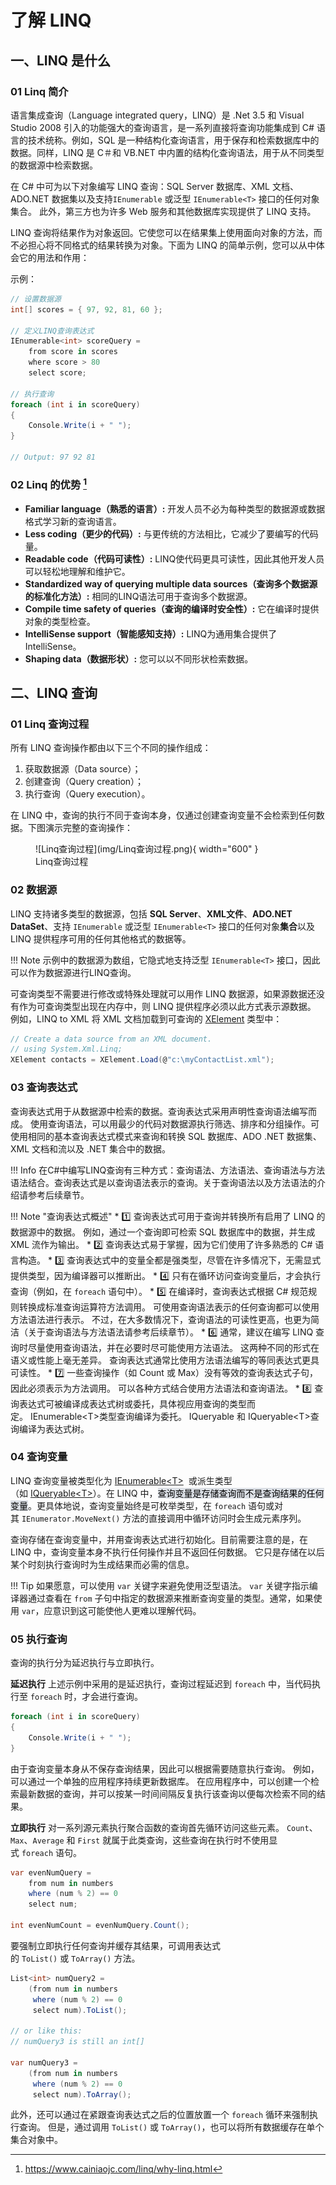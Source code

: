 # 了解 LINQ

## 一、LINQ 是什么

### 01 Linq 简介
语言集成查询（Language integrated query，LINQ）是 .Net 3.5 和 Visual Studio 2008 引入的功能强大的查询语言，是一系列直接将查询功能集成到 C# 语言的技术统称。例如，SQL 是一种结构化查询语言，用于保存和检索数据库中的数据。同样，LINQ 是 C＃和 VB.NET 中内置的结构化查询语法，用于从不同类型的数据源中检索数据。

在 C# 中可为以下对象编写 LINQ 查询：SQL Server 数据库、XML 文档、ADO.NET 数据集以及支持`IEnumerable` 或泛型 `IEnumerable<T>` 接口的任何对象集合。 此外，第三方也为许多 Web 服务和其他数据库实现提供了 LINQ 支持。

LINQ 查询将结果作为对象返回。它使您可以在结果集上使用面向对象的方法，而不必担心将不同格式的结果转换为对象。下面为 LINQ 的简单示例，您可以从中体会它的用法和作用：

示例：
```csharp
// 设置数据源
int[] scores = { 97, 92, 81, 60 };

// 定义LINQ查询表达式
IEnumerable<int> scoreQuery =
    from score in scores
    where score > 80
    select score;

// 执行查询
foreach (int i in scoreQuery)
{
    Console.Write(i + " ");
}

// Output: 97 92 81
```


### 02 Linq 的优势 [^1]

[^1]: https://www.cainiaojc.com/linq/why-linq.html

-   **Familiar language（熟悉的语言）:** 开发人员不必为每种类型的数据源或数据格式学习新的查询语言。
-   **Less coding（更少的代码）:** 与更传统的方法相比，它减少了要编写的代码量。
-   **Readable code（代码可读性）:** LINQ使代码更具可读性，因此其他开发人员可以轻松地理解和维护它。
-   **Standardized way of querying multiple data sources（查询多个数据源的标准化方法）:** 相同的LINQ语法可用于查询多个数据源。
-   **Compile time safety of queries（查询的编译时安全性）:** 它在编译时提供对象的类型检查。
-   **IntelliSense support（智能感知支持）:** LINQ为通用集合提供了IntelliSense。
-   **Shaping data（数据形状）:** 您可以以不同形状检索数据。

## 二、LINQ 查询

### 01 Linq 查询过程
所有 LINQ 查询操作都由以下三个不同的操作组成：

1.  获取数据源（Data source）；
2.  创建查询（Query creation）；
3.  执行查询（Query execution）。

在 LINQ 中，查询的执行不同于查询本身，仅通过创建查询变量不会检索到任何数据。下图演示完整的查询操作：
<figure markdown> 
    ![Linq查询过程](img/Linq查询过程.png){ width="600" }
    <figcaption>Linq查询过程</figcaption>
</figure>

### 02 数据源
LINQ 支持诸多类型的数据源，包括 **SQL Server**、**XML文件**、**ADO.NET DataSet**、支持 `IEnumerable` 或泛型 `IEnumerable<T>` 接口的任何对象**集合**以及 LINQ 提供程序可用的任何其他格式的数据等。

!!! Note
	示例中的数据源为数组，它隐式地支持泛型 `IEnumerable<T>` 接口，因此可以作为数据源进行LINQ查询。

可查询类型不需要进行修改或特殊处理就可以用作 LINQ 数据源，如果源数据还没有作为可查询类型出现在内存中，则 LINQ 提供程序必须以此方式表示源数据。 例如，LINQ to XML 将 XML 文档加载到可查询的 [XElement](https://learn.microsoft.com/zh-cn/dotnet/api/system.xml.linq.xelement) 类型中：

```csharp
// Create a data source from an XML document.
// using System.Xml.Linq;
XElement contacts = XElement.Load(@"c:\myContactList.xml");
```

### 03 查询表达式
查询表达式用于从数据源中检索的数据。查询表达式采用声明性查询语法编写而成。 使用查询语法，可以用最少的代码对数据源执行筛选、排序和分组操作。可使用相同的基本查询表达式模式来查询和转换 SQL 数据库、ADO .NET 数据集、XML 文档和流以及 .NET 集合中的数据。

!!! Info
	在C#中编写LINQ查询有三种方式：查询语法、方法语法、查询语法与方法语法结合。查询表达式是以查询语法表示的查询。关于查询语法以及方法语法的介绍请参考后续章节。

!!! Note "查询表达式概述"
	* :one: 查询表达式可用于查询并转换所有启用了 LINQ 的数据源中的数据。 例如，通过一个查询即可检索 SQL 数据库中的数据，并生成 XML 流作为输出。
	* :two: 查询表达式易于掌握，因为它们使用了许多熟悉的 C# 语言构造。
	* :three: 查询表达式中的变量全都是强类型，尽管在许多情况下，无需显式提供类型，因为编译器可以推断出。
	* :four: 只有在循环访问查询变量后，才会执行查询（例如，在 `foreach` 语句中）。
	* :five: 在编译时，查询表达式根据 C# 规范规则转换成标准查询运算符方法调用。 可使用查询语法表示的任何查询都可以使用方法语法进行表示。 不过，在大多数情况下，查询语法的可读性更高，也更为简洁（关于查询语法与方法语法请参考后续章节）。
	* :six: 通常，建议在编写 LINQ 查询时尽量使用查询语法，并在必要时尽可能使用方法语法。 这两种不同的形式在语义或性能上毫无差异。 查询表达式通常比使用方法语法编写的等同表达式更具可读性。
	* :seven: 一些查询操作（如 Count 或 Max）没有等效的查询表达式子句，因此必须表示为方法调用。 可以各种方式结合使用方法语法和查询语法。
	* :eight: 查询表达式可被编译成表达式树或委托，具体视应用查询的类型而定。 IEnumerable<T\>类型查询编译为委托。 IQueryable 和 IQueryable<T\>查询编译为表达式树。


### 04 查询变量
LINQ 查询变量被类型化为 [IEnumerable<T\>](https://learn.microsoft.com/zh-cn/dotnet/api/system.collections.generic.ienumerable-1)  或派生类型（如 [IQueryable<T\>](https://learn.microsoft.com/zh-cn/dotnet/api/system.linq.iqueryable-1)）。在 LINQ 中，<mark style="background: #CACFD9A6;">查询变量是存储查询而不是查询结果的任何变量</mark>。更具体地说，查询变量始终是可枚举类型，在 `foreach` 语句或对其 `IEnumerator.MoveNext()` 方法的直接调用中循环访问时会生成元素序列。

查询存储在查询变量中，并用查询表达式进行初始化。目前需要注意的是，在 LINQ 中，查询变量本身不执行任何操作并且不返回任何数据。 它只是存储在以后某个时刻执行查询时为生成结果而必需的信息。

!!! Tip
	如果愿意，可以使用 `var` 关键字来避免使用泛型语法。 `var` 关键字指示编译器通过查看在 `from` 子句中指定的数据源来推断查询变量的类型。通常，如果使用 `var`，应意识到这可能使他人更难以理解代码。



### 05 执行查询
查询的执行分为延迟执行与立即执行。

**延迟执行** 
上述示例中采用的是延迟执行，查询过程延迟到 `foreach` 中，当代码执行至 `foreach` 时，才会进行查询。
```csharp
foreach (int i in scoreQuery)
{
    Console.Write(i + " ");
}
```
由于查询变量本身从不保存查询结果，因此可以根据需要随意执行查询。 例如，可以通过一个单独的应用程序持续更新数据库。 在应用程序中，可以创建一个检索最新数据的查询，并可以按某一时间间隔反复执行该查询以便每次检索不同的结果。

**立即执行** 
对一系列源元素执行聚合函数的查询首先循环访问这些元素。 `Count`、`Max`、`Average` 和 `First` 就属于此类查询，这些查询在执行时不使用显式 `foreach` 语句。
```csharp
var evenNumQuery =
    from num in numbers
    where (num % 2) == 0
    select num;

int evenNumCount = evenNumQuery.Count();
```

要强制立即执行任何查询并缓存其结果，可调用表达式的 `ToList()` 或 `ToArray()` 方法。

```csharp
List<int> numQuery2 =
    (from num in numbers
     where (num % 2) == 0
     select num).ToList();

// or like this:
// numQuery3 is still an int[]

var numQuery3 =
    (from num in numbers
     where (num % 2) == 0
     select num).ToArray();
```

此外，还可以通过在紧跟查询表达式之后的位置放置一个 `foreach` 循环来强制执行查询。 但是，通过调用 `ToList()` 或 `ToArray()`，也可以将所有数据缓存在单个集合对象中。